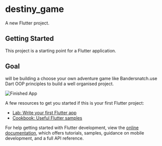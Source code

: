 # destiny_game

A new Flutter project.

## Getting Started

This project is a starting point for a Flutter application.

## Goal
will be building a choose your own adventure game like Bandersnatch.use Dart OOP principles to build a well organised project.

![Finished App](https://github.com/londonappbrewery/Images/blob/master/Destini.gif)


A few resources to get you started if this is your first Flutter project:

- [Lab: Write your first Flutter app](https://docs.flutter.dev/get-started/codelab)
- [Cookbook: Useful Flutter samples](https://docs.flutter.dev/cookbook)

For help getting started with Flutter development, view the
[online documentation](https://docs.flutter.dev/), which offers tutorials,
samples, guidance on mobile development, and a full API reference.




